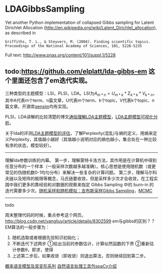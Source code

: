 # LDAGibbsSampling
Yet another Python implementation of collapsed Gibbs sampling for Latent 
Dirichlet Allocation 
(http://en.wikipedia.org/wiki/Latent_Dirichlet_allocation),
as described in

	Griffiths, T. L., & Steyvers, M. (2004). Finding scientific topics. 
	Proceedings of the National Academy of Sciences, 101, 5228-5235

Full text: http://www.pnas.org/content/101/suppl.1/5228

todo:https://github.com/elplatt/lda-gibbs-em 这个里面还包含了em迭代实现。
---

三种类型的主题模型：LSI，PLSI，LDA。LSI为$A_{m*n}=U_{m*k}*\Sigma_{k*k}*V_{k*n}$，其中A代表m个term、n篇文章，U代表m个term、k个topic，V代表k个topic、n篇文章。开源库[gensim](https://github.com/mahatmaWM/gensim)均有实现。

PLSI，LDA讲解的比较清楚的博文[通俗理解LDA主题模型](http://blog.csdn.net/v_july_v/article/details/41209515)，[LDA主题模型可视化分析](http://cpsievert.github.io/LDAvis/reviews/vis/#topic=1&lambda=0&term=)。

关于lda的评测[LDA主题模型的评估](http://blog.csdn.net/pipisorry/article/details/42460023)，了解Perplexity(混乱)与熵的定义，用熵来定义Perplexity，其值越小越好（其值越小说明对应的熵也越小，集合处在一种比较有序的状态，模型较好）。

---

理解lda参数训练的内幕。
第一步，理解蒙特卡洛方法，其作用是在计算机中得到任意分布的一个样本（一般采样次数越多越准确）。核心思想是使用随机数（或更常见的伪随机数0-1均匀分布）来解决一些复杂的计算问题。
第二步，理解马尔科夫链以及矩阵的极限等概念，马氏链要收敛，但是采样多少次才会收敛，在工程实践中我们更多的靠经验和对数据的观察来指定 Gibbs Sampling 中的 burn-in 的迭代需要多少次。[随机采样和随机模拟：吉布斯采样Gibbs Sampling](http://blog.csdn.net/pipisorry/article/details/51373090)，[MCMC](http://www.ctolib.com/topics-105669.html)

---

todo

周末整理代码的时候，重点参考这个网页。http://blog.csdn.net/yangliuy/article/details/8302599
em与gibbs的区别？？
EM算法的一般步骤为：

1. 随机选取或者根据先验知识初始化；
2. 不断迭代下述两步
①给出当前的参数估计，计算似然函数的下界
②重新估计参数θ，即求，使得
3. 上述第二步后，如果收敛（即收敛）则退出算法，否则继续回到第二步。

[概率语言模型及其变形系列](http://www.52nlp.cn/%E6%A6%82%E7%8E%87%E8%AF%AD%E8%A8%80%E6%A8%A1%E5%9E%8B%E5%8F%8A%E5%85%B6%E5%8F%98%E5%BD%A2%E7%B3%BB%E5%88%97-lda%E5%8F%8Agibbs-sampling)
[自然语言处理工具包spaCy介绍](http://www.52nlp.cn/)
